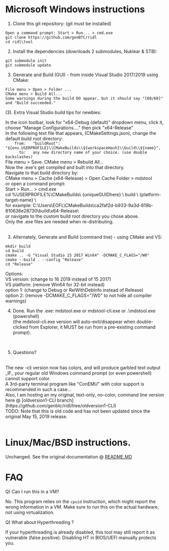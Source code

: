 Microsoft Windows instructions
==============================

1. Clone this git repository: (git must be installed)

```
Open a command prompt: Start > Run... > cmd.exe
git clone https://github.com/genBTC/ridl
cd ridl\tool
```

2. Install the dependencies (downloads 2 submodules, Nuklear & STB):

```
git submodule init
git submodule update
```

3. Generate and Build (GUI) - from inside Visual Studio 2017/2019 using CMake:

```
File menu > Open > Folder ...
CMake menu > Build All...
Some warnings during the build DO appear, but it should say "[60/60]" and "Build succeeded." 
```


(3). Extra Visual Studio build tips for newbies:

In the icon toolbar, look for "x64-Debug (default)" dropdown menu, click it, choose "Manage Configurations...." then pick "x64-Release"<br>
In the following text file that appears, (CMakeSettings.json), change the default build root directory:<br>
`    from:   "buildRoot": "${env.USERPROFILE}\\CMakeBuilds\\${workspaceHash}\\build\\${name}",`<br>
`      to:   any new directory name of your choice. (use double backslashes)`<br>
File menu > Save. CMake menu > Rebuild All...<br>
Now the .exe's get compiled and built into that directory.<br>
Navigate to that build directory by: <br>
    CMake menu > Cache (x64-Release) > Open Cache Folder > mdstool<br>
or open a command prompt:<br>
    Start > Run... > cmd.exe <br>
    cd %USERPROFILE%\CMakeBuilds\ {uniqueGUIDhere} \ build \ {platform-target-name} \ <br>
    for example: C:\Users\EOFL\CMakeBuilds\ca2faf2d-b933-9a3d-819b-810636e28730\build\x64-Release\ <br>
    or navigate to the custom build root directory you chose above. <br>
Only the .exe files are needed when re-distributing.<br>
<br>

3. Alternately, Generate and Build (command line) - using CMake and VS:

```
mkdir build
cd build
cmake .. -G "Visual Studio 15 2017 Win64" -DCMAKE_C_FLAGS="/W0"
cmake --build . --config "Release"
cd "Release"
```
Options: <br>
VS version:  (change to 16 2019 instead of 15 2017) <br>
VS platform: (remove Win64 for 32-bit instead) <br>
option 1: (change to Debug or RelWithDebInfo instead of Release) <br>
option 2: (remove -DCMAKE_C_FLAGS="/W0" to not hide all compiler warnings)<br>

4. Done. Run the .exe: mdstool.exe or mdstool-cli.exe or .\mdstool.exe (powershell) <br>
(the mdstool-cli.exe version will auto-exit/disappear when double-clicked from Explorer, it MUST be run from a pre-existing command prompt). <br>
<br>

5. Questions? 

<br>
The new -cli version now has colors, and will produce garbled text output _IF_ your regular old Windows command prompt (or even powershell) cannot support color. <br>
A 3rd-party terminal program like "ConEMU" with color support is recommended in such a case...<br>
Also, I am hosting an my original, text-only, no-color, command line version here @ [oldversion1-CLI branch](https://github.com/genbtc/ridl/tree/oldversion1-CLI) <br>
TODO: Note that this is old code and has not been updated since the original May 15, 2019 release.<br>
<br>

Linux/Mac/BSD instructions.
=====
Unchanged. See the original documentation @ [README.MD](https://github.com/vusec/ridl/tree/master/tool)


FAQ
===

Q) Can I run this in a VM?

No. This program relies on the `cpuid` instruction, which might report the wrong information in a VM. 
Make sure to run this on the actual hardware, not using virtualization.

Q) What about Hyperthreading ?

If your hyperthreading is already disabled, this tool may still report it as vulnerable (false positive). Disabling HT in BIOS/UEFI manually protects you.